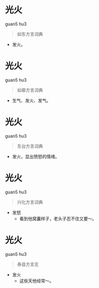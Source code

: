 # 光火
guan5 hu3
> 如东方言词典
- 发火。

# 光火
guan5 hu3
> 如皋方言词典
- 生气、发火、发气。

# 光火
guan5 hu3
> 东台方言词典
- 发火，显出愤怒的情绪。

# 光火
guan5 hu3
> 兴化方言词典
- 发怒
  - 看到他窝囊样子，老头子忍不住又要～。

# 光火
guan5 hu3
> 泰县方言志
- 发火
  - 这些天他经常～。
